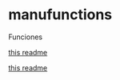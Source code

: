 # manufunctions
Funciones



[this readme](vision/readme.md)


[this readme](manufunctions/vision/readme.md)
